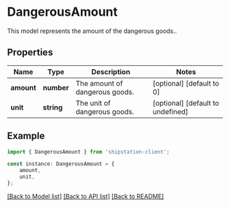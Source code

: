 # DangerousAmount

This model represents the amount of the dangerous goods..

## Properties

Name | Type | Description | Notes
------------ | ------------- | ------------- | -------------
**amount** | **number** | The amount of dangerous goods. | [optional] [default to 0]
**unit** | **string** | The unit of dangerous goods. | [optional] [default to undefined]

## Example

```typescript
import { DangerousAmount } from 'shipstation-client';

const instance: DangerousAmount = {
    amount,
    unit,
};
```

[[Back to Model list]](../README.md#documentation-for-models) [[Back to API list]](../README.md#documentation-for-api-endpoints) [[Back to README]](../README.md)
